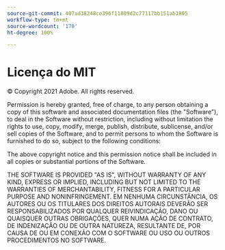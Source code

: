```yaml
---
source-git-commit: 407ad38248ce396f11809d2c77117bb151ab3805
workflow-type: tm+mt
source-wordcount: '170'
ht-degree: 100%

---
```

# Licença do MIT

© Copyright 2021 Adobe. All rights reserved.

Permission is hereby granted, free of charge, to any person obtaining a copy
of this software and associated documentation files (the &quot;Software&quot;), to deal
in the Software without restriction, including without limitation the rights
to use, copy, modify, merge, publish, distribute, sublicense, and/or sell
copies of the Software, and to permit persons to whom the Software is
furnished to do so, subject to the following conditions:

The above copyright notice and this permission notice shall be included in all
copies or substantial portions of the Software.

THE SOFTWARE IS PROVIDED &quot;AS IS&quot;, WITHOUT WARRANTY OF ANY KIND, EXPRESS OR
IMPLIED, INCLUDING BUT NOT LIMITED TO THE WARRANTIES OF MERCHANTABILITY,
FITNESS FOR A PARTICULAR PURPOSE AND NONINFRINGEMENT. EM NENHUMA CIRCUNSTÂNCIA,
OS AUTORES OU OS TITULARES DOS DIREITOS AUTORAIS DEVERÃO SER RESPONSABILIZADOS POR QUALQUER REIVINDICAÇÃO, DANO OU QUAISQUER OUTRAS 
OBRIGAÇÕES, QUER NUMA AÇÃO DE CONTRATO, DE INDENIZAÇÃO OU DE OUTRA NATUREZA, RESULTANTE DE,
POR CAUSA DE OU EM CONEXÃO COM O SOFTWARE OU USO OU OUTROS PROCEDIMENTOS NO
SOFTWARE.
